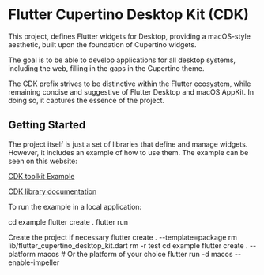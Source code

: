 # Flutter Cupertino Desktop Kit (CDK)

This project, defines Flutter widgets for Desktop, providing a macOS-style aesthetic, built upon the foundation of Cupertino widgets.

The goal is to be able to develop applications for all desktop systems, including the web, filling in the gaps in the Cupertino theme.

The CDK prefix strives to be distinctive within the Flutter ecosystem, while remaining concise and suggestive of Flutter Desktop and macOS AppKit. In doing so, it captures the essence of the project.

## Getting Started

The project itself is just a set of libraries that define and manage widgets. However, it includes an example of how to use them. The example can be seen on this website:

[CDK toolkit Example](https://optimisme.github.io/flutter_cupertino_desktop_kit/gh-pages/example/)

[CDK library documentation](https://optimisme.github.io/flutter_cupertino_desktop_kit/gh-pages/doc/)

To run the example in a local application:

cd example
flutter create .
flutter run

Create the project if necessary
flutter create . --template=package
rm lib/flutter_cupertino_desktop_kit.dart
rm -r test
cd example
flutter create . --platform macos # Or the platform of your choice
flutter run -d macos --enable-impeller